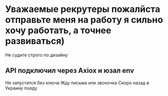 # Уважаемые рекрутеры пожалйста отправьте меня на работу я сильно хочу работать, а точнее развиваться)

Не судите строго по дизайну

## API подключил через Axiox и юзал env 

Не запустится без ключа 
Жду письма или звоночка 
Скоро назад в Украину поеду
